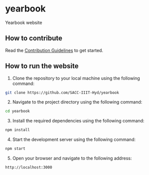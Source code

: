 # yearbook
Yearbook website 

## How to contribute
Read the [Contribution Guidelines](./contribute.md) to get started.

## How to run the website
1. Clone the repository to your local machine using the following command:
```bash
git clone https://github.com/SACC-IIIT-Hyd/yearbook
```
2. Navigate to the project directory using the following command:
```bash
cd yearbook
```
3. Install the required dependencies using the following command:
```bash
npm install
```
4. Start the development server using the following command:
```bash
npm start
```
5. Open your browser and navigate to the following address:
```
http://localhost:3000
```

